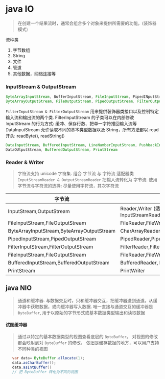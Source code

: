 # java IO
> 在创建一个结果流时，通常会组合多个对象来提供所需要的功能。(装饰器模式)

流种类
1. 字节数组
2. String
3. 文件
4. 管道
5. 其他数据，网络连接等

### InputStream & OutputStream
```java
ByteArrayInputStream, BufferInputStream, FileInputStream, PipedINputStream, FilterInputStream
ByteArrayOutputStream, FileOutputStream, PipedOutputStream, FilterOutputStream
``` 

`FilterInputStream & FilterOutputStream` 用来提供装饰器类接口以及控制特定输入流和输出流的两个类.
FilterInputStream 的子类可以在内部修改 InputStream 的行为方式: 缓冲、保存行数、把单一字符推回输入流等
DataInputStream 允许读取不同的基本类型数据以及 String，所有方法都以 read 开头: readByte(), readString()
```java
DataInputStream, BufferedInputStream, LineNumberInputStream, PushbackInputStream
DataOUtputStream, BufferedOutputStream, PrintStream
```

### Reader & Writer
> 字符流支持 unicode 字符集. 组合 字节流 与 字符流 适配器类 `InputStreamReader & OutputStreamReader` 把输入流转化为 字节流.
  使用字节流与字符流的选择: 尽量使用字符流，其次字符流

字节流 | 字符流
--- | ---
InputStream,OutputStream | Reader,Writer (适配器: InputStreamReader,OutputStreamWriter) 
FileInputStream,FileOutputStream | FileReader,FileWriter
ByteArrayInputStream,ByteArrayOutputStream | CharArrayReader,CharArrayWriter
PipedInputStream,PipedOutputStream | PipedReader,PipedWriter
FilterInputStream,FilterOutputStream| FilterReader,FilterWriter
FileInputStream,FileOutputStream| FileReader,FileWriter
BufferedInputStream,BufferedOutputStream | BufferedReader, BufferedWriter
PrintStream | PrintWriter


## java NIO
> 通道和缓冲器. 与数据交互时，只和缓冲器交互，把缓冲器送到通道。从缓冲器中获取数据，或向缓冲器写入数据.
  唯一直接与通道交互的缓冲器是 `ByteBuffer`, 用于以原始的字节形式或基本数据类型输出和读取数据

#### 试图缓冲器
> 通过以特定的基本数据类型的视图查看底层的 `ByteBuffer`。 对视图的修改都会映射到对 `ByteBuffer` 的修改， 依旧是储存数据的地方，可以用户支持不同种类的视图
```java
   var data= ByteBuffer.allocate(1);
   data.asCharBuffer();
   data.asIntBuffer()
   // 把 ByteBuffer 转化为不同的视图
```


  



